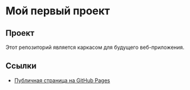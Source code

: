 # Мой первый проект
## Проект
Этот репозиторий является каркасом для будущего веб-приложения.
## Ссылки
- [Публичная страница на GitHub Pages](https://IvankEn08.github.io/frontend_and_backend_laba_1/index.html)